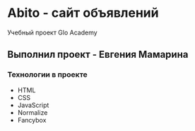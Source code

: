 # Abito - сайт объявлений
Учебный проект Glo Academy

## Выполнил проект - Евгения Мамарина

### Технологии в проекте
- HTML
- CSS
- JavaScript
- Normalize
- Fancybox
